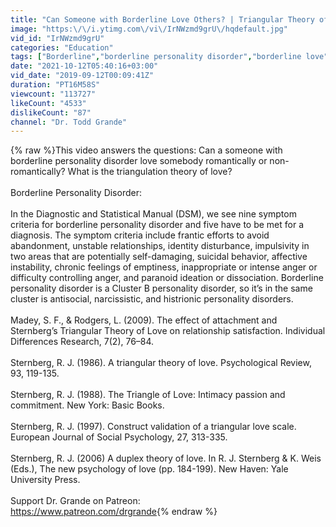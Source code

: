 ```yaml
---
title: "Can Someone with Borderline Love Others? | Triangular Theory of Love"
image: "https:\/\/i.ytimg.com\/vi\/IrNWzmd9grU\/hqdefault.jpg"
vid_id: "IrNWzmd9grU"
categories: "Education"
tags: ["Borderline","borderline personality disorder","borderline love"]
date: "2021-10-12T05:40:16+03:00"
vid_date: "2019-09-12T00:09:41Z"
duration: "PT16M58S"
viewcount: "113727"
likeCount: "4533"
dislikeCount: "87"
channel: "Dr. Todd Grande"
---
```

{% raw %}This video answers the questions: Can a someone with borderline personality disorder love somebody romantically or non-romantically? What is the triangulation theory of love? <br /><br />Borderline Personality Disorder:<br /><br />In the Diagnostic and Statistical Manual (DSM), we see nine symptom criteria for borderline personality disorder and five have to be met for a diagnosis. The symptom criteria include frantic efforts to avoid abandonment, unstable relationships, identity disturbance, impulsivity in two areas that are potentially self-damaging, suicidal behavior, affective instability, chronic feelings of emptiness, inappropriate or intense anger or difficulty controlling anger, and paranoid ideation or dissociation. Borderline personality disorder is a Cluster B personality disorder, so it’s in the same cluster is antisocial, narcissistic, and histrionic personality disorders.<br /><br />Madey, S. F., &amp; Rodgers, L. (2009). The effect of attachment and Sternberg’s Triangular Theory of Love on relationship satisfaction. Individual Differences Research, 7(2), 76–84.<br /><br />Sternberg, R. J. (1986). A triangular theory of love. Psychological Review, 93, 119-135. <br /><br />Sternberg,  R.  J.  (1988).  The  Triangle  of  Love:  Intimacy  passion  and  commitment.  New York: Basic Books.<br /><br />Sternberg, R. J. (1997). Construct validation of a triangular love scale. European Journal of Social Psychology, 27, 313-335.<br /><br />Sternberg, R. J. (2006) A duplex theory of love. In R. J. Sternberg &amp; K. Weis (Eds.), The new psychology of love (pp. 184-199). New Haven: Yale University Press.<br /><br />Support Dr. Grande on Patreon:<br /><a rel="nofollow" target="blank" href="https://www.patreon.com/drgrande">https://www.patreon.com/drgrande</a>{% endraw %}
